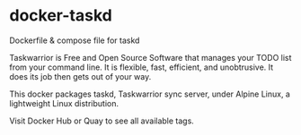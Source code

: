 # docker-taskd
Dockerfile &amp; compose file for taskd

Taskwarrior is Free and Open Source Software that manages your TODO list from your command line. It is flexible, fast, efficient, and unobtrusive. It does its job then gets out of your way.

This docker packages taskd, Taskwarrior sync server, under Alpine Linux, a lightweight Linux distribution.

Visit Docker Hub or Quay to see all available tags.

